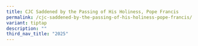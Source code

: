 ```yaml
---
title: CJC Saddened by the Passing of His Holiness, Pope Francis
permalink: /cjc-saddened-by-the-passing-of-his-holiness-pope-francis/
variant: tiptap
description: ""
third_nav_title: "2025"
---
```

